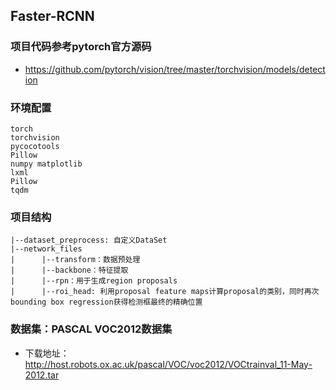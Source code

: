 ## Faster-RCNN

### 项目代码参考pytorch官方源码
- https://github.com/pytorch/vision/tree/master/torchvision/models/detection

### 环境配置
```
torch
torchvision
pycocotools
Pillow
numpy matplotlib
lxml
Pillow
tqdm
```

### 项目结构
```
|--dataset_preprocess: 自定义DataSet
|--network_files
|      |--transform：数据预处理
|      |--backbone：特征提取
|      |--rpn：用于生成region proposals
|      |--roi_head: 利用proposal feature maps计算proposal的类别，同时再次bounding box regression获得检测框最终的精确位置
```

### 数据集：PASCAL VOC2012数据集
- 下载地址：http://host.robots.ox.ac.uk/pascal/VOC/voc2012/VOCtrainval_11-May-2012.tar
